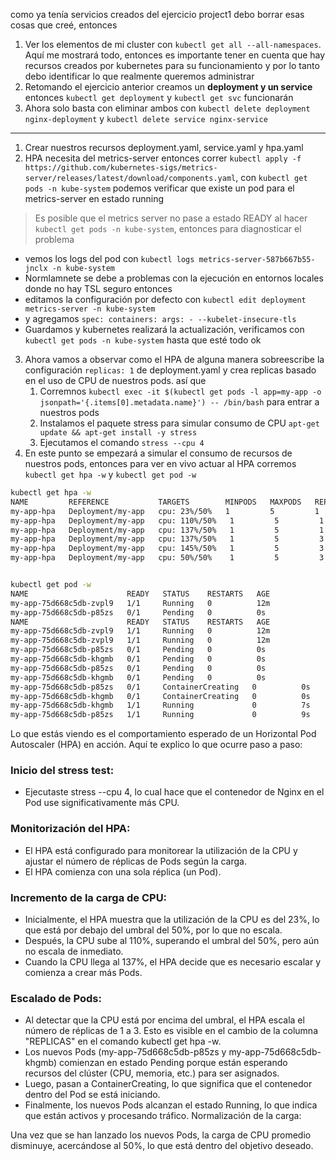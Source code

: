 como ya tenía servicios creados del ejercicio project1 debo borrar esas cosas que creé, entonces

1. Ver los elementos de mi cluster con `kubectl get all --all-namespaces`. Aquí me mostrará todo, entonces es importante tener en cuenta que hay recursos creados por kubernetes para su funcionamiento y por lo tanto debo identificar lo que realmente queremos administrar
2. Retomando el ejercicio anterior creamos un **deployment y un service** entonces `kubectl get deployment` y `kubectl get svc` funcionarán
3. Ahora solo basta con eliminar ambos con `kubectl delete deployment nginx-deployment` y `kubectl delete service nginx-service`

---

1. Crear nuestros recursos deployment.yaml, service.yaml y hpa.yaml
2. HPA necesita del metrics-server entonces correr `kubectl apply -f https://github.com/kubernetes-sigs/metrics-server/releases/latest/download/components.yaml`, con `kubectl get pods -n kube-system` podemos verificar que existe un pod para el metrics-server en estado running

> Es posible que el metrics server no pase a estado READY al hacer `kubectl get pods -n kube-system`, entonces para diagnosticar el problema

- vemos los logs del pod con `kubectl logs metrics-server-587b667b55-jnclx -n kube-system`
- Normlamnete se debe a problemas con la ejecución en entornos locales donde no hay TSL seguro entonces 
- editamos la configuración por defecto con `kubectl edit deployment metrics-server -n kube-system`
- y agregamos `spec: containers: args: - --kubelet-insecure-tls`
- Guardamos y kubernetes realizará la actualización, verificamos con `kubectl get pods -n kube-system` hasta que esté todo ok


3. Ahora vamos a observar como el HPA de alguna manera sobreescribe la configuración `replicas: 1` de deployment.yaml y crea replicas basado en el uso de CPU de nuestros pods. así que
   1. Corremnos `kubectl exec -it $(kubectl get pods -l app=my-app -o jsonpath='{.items[0].metadata.name}') -- /bin/bash` para entrar a nuestros pods
   2. Instalamos el paquete stress para simular consumo de CPU `apt-get update && apt-get install -y stress`
   3. Ejecutamos el comando `stress --cpu 4`
4. En este punto se empezará a simular el consumo de recursos de nuestros pods, entonces para ver en vivo actuar al HPA corremos `kubectl get hpa -w` y `kubectl get pod -w`

```sh
kubectl get hpa -w
NAME         REFERENCE           TARGETS        MINPODS   MAXPODS   REPLICAS   AGE
my-app-hpa   Deployment/my-app   cpu: 23%/50%   1         5         1          10m
my-app-hpa   Deployment/my-app   cpu: 110%/50%   1         5         1          11m
my-app-hpa   Deployment/my-app   cpu: 137%/50%   1         5         1          11m
my-app-hpa   Deployment/my-app   cpu: 137%/50%   1         5         3          12m
my-app-hpa   Deployment/my-app   cpu: 145%/50%   1         5         3          12m
my-app-hpa   Deployment/my-app   cpu: 50%/50%    1         5         3          13m


kubectl get pod -w
NAME                      READY   STATUS    RESTARTS   AGE
my-app-75d668c5db-zvpl9   1/1     Running   0          12m
my-app-75d668c5db-p85zs   0/1     Pending   0          0s
NAME                      READY   STATUS    RESTARTS   AGE
my-app-75d668c5db-zvpl9   1/1     Running   0          12m
my-app-75d668c5db-zvpl9   1/1     Running   0          12m
my-app-75d668c5db-p85zs   0/1     Pending   0          0s
my-app-75d668c5db-khgmb   0/1     Pending   0          0s
my-app-75d668c5db-p85zs   0/1     Pending   0          0s
my-app-75d668c5db-khgmb   0/1     Pending   0          0s
my-app-75d668c5db-p85zs   0/1     ContainerCreating   0          0s
my-app-75d668c5db-khgmb   0/1     ContainerCreating   0          0s
my-app-75d668c5db-khgmb   1/1     Running             0          7s
my-app-75d668c5db-p85zs   1/1     Running             0          9s
```

Lo que estás viendo es el comportamiento esperado de un Horizontal Pod Autoscaler (HPA) en acción. Aquí te explico lo que ocurre paso a paso:

### Inicio del stress test:

- Ejecutaste stress --cpu 4, lo cual hace que el contenedor de Nginx en el Pod use significativamente más CPU.

### Monitorización del HPA:

- El HPA está configurado para monitorear la utilización de la CPU y ajustar el número de réplicas de Pods según la carga.
- El HPA comienza con una sola réplica (un Pod).

### Incremento de la carga de CPU:

- Inicialmente, el HPA muestra que la utilización de la CPU es del 23%, lo que está por debajo del umbral del 50%, por lo que no escala.
- Después, la CPU sube al 110%, superando el umbral del 50%, pero aún no escala de inmediato.
- Cuando la CPU llega al 137%, el HPA decide que es necesario escalar y comienza a crear más Pods.

### Escalado de Pods:

- Al detectar que la CPU está por encima del umbral, el HPA escala el número de réplicas de 1 a 3. Esto es visible en el cambio de la columna "REPLICAS" en el comando kubectl get hpa -w.
- Los nuevos Pods (my-app-75d668c5db-p85zs y my-app-75d668c5db-khgmb) comienzan en estado Pending porque están esperando recursos del clúster (CPU, memoria, etc.) para ser asignados.
- Luego, pasan a ContainerCreating, lo que significa que el contenedor dentro del Pod se está iniciando.
- Finalmente, los nuevos Pods alcanzan el estado Running, lo que indica que están activos y procesando tráfico.
Normalización de la carga:

Una vez que se han lanzado los nuevos Pods, la carga de CPU promedio disminuye, acercándose al 50%, lo que está dentro del objetivo deseado.